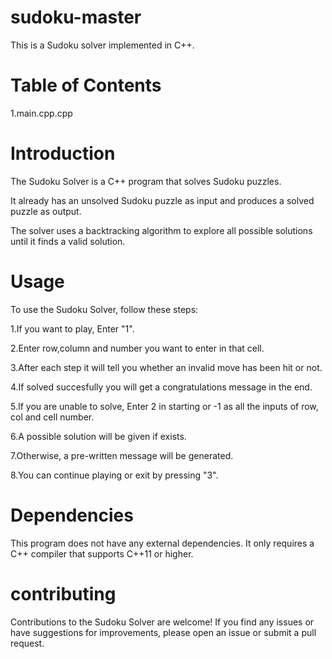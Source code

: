 # sudoku-master
This is a Sudoku solver implemented in C++.

# Table of Contents
1.main.cpp.cpp

# Introduction
The Sudoku Solver is a C++ program that solves Sudoku puzzles. 

It already has an unsolved Sudoku puzzle as input and produces a solved puzzle as output.

The solver uses a backtracking algorithm to explore all possible solutions until it finds a valid solution.

# Usage
To use the Sudoku Solver, follow these steps:

1.If you want to play, Enter "1".

2.Enter row,column and number you want to enter in that cell.

3.After each step it will tell you whether an invalid move has been hit or not.

4.If solved succesfully you will get a congratulations message in the end.

5.If you are unable to solve, Enter 2 in starting or -1 as all the inputs of row, col and cell number.

6.A possible solution will be given if exists.

7.Otherwise, a pre-written message will be generated.

8.You can continue playing or exit by pressing "3".

# Dependencies
This program does not have any external dependencies. It only requires a C++ compiler that supports C++11 or higher.

# contributing
Contributions to the Sudoku Solver are welcome! If you find any issues or have suggestions for improvements, please open an issue or submit a pull request.
